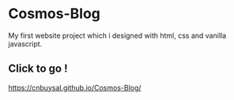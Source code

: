 # Cosmos-Blog
My first website project which i designed with html, css and vanilla javascript.

## Click to go !
https://cnbuysal.github.io/Cosmos-Blog/
